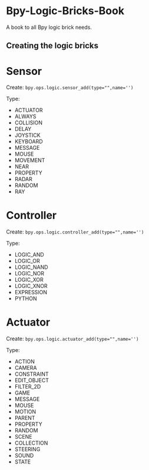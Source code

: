 # Bpy-Logic-Bricks-Book
A book to all Bpy logic brick needs.
## Creating the logic bricks
# Sensor
Create: 
```bpy.ops.logic.sensor_add(type="",name='')```

Type:
* ACTUATOR
* ALWAYS
* COLLISION
* DELAY
* JOYSTICK
* KEYBOARD
* MESSAGE
* MOUSE
* MOVEMENT
* NEAR
* PROPERTY
* RADAR
* RANDOM
* RAY

# Controller
Create: 
```bpy.ops.logic.controller_add(type="",name='')```

Type:
* LOGIC_AND
* LOGIC_OR
* LOGIC_NAND
* LOGIC_NOR
* LOGIC_XOR
* LOGIC_XNOR
* EXPRESSION
* PYTHON

# Actuator
Create: 
```bpy.ops.logic.actuator_add(type="",name='')```

Type:
* ACTION
* CAMERA
* CONSTRAINT
* EDIT_OBJECT
* FILTER_2D
* GAME
* MESSAGE
* MOUSE 
* MOTION
* PARENT
* PROPERTY
* RANDOM
* SCENE
* COLLECTION
* STEERING
* SOUND
* STATE
